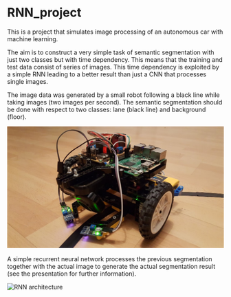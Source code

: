 # RNN_project

This is a project that simulates image processing of an autonomous car with machine learning.

The aim is to construct a very simple task of semantic segmentation with just two classes but with time dependency. This means that the training and test data consist of series of images. This time dependency is exploited by a simple RNN leading to a better result than just a CNN that processes single images.

The image data was generated by a small robot following a black line while taking images (two images per second). The semantic segmentation should be done with respect to two classes: lane (black line) and background (floor).

![Robot](/figures/robot.jpg)

A simple recurrent neural network processes the previous segmentation together with the actual image to generate the actual segmentation result (see the presentation for further information).

![RNN architecture](/figures/network_architcture.png)
